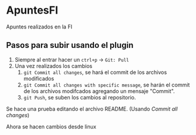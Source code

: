 # ApuntesFI
Apuntes realizados en la FI

## Pasos para subir usando el plugin
1. Siempre al entrar hacer un `ctrl+p` -> `Git: Pull`
2. Una vez realizados los cambios 
	1. `git Commit all changes`, se hará el commit de los archivos modificados
	2. `git Commit all changes with specific message`, se harán el commit de los archivos modifcados agregando un mensaje "Commit".
	3. `git Push`, se suben los cambios al repositorio.

Se hace una prueba editando el archivo README. (Usando *Commit all changes*)

Ahora se hacen cambios desde linux 